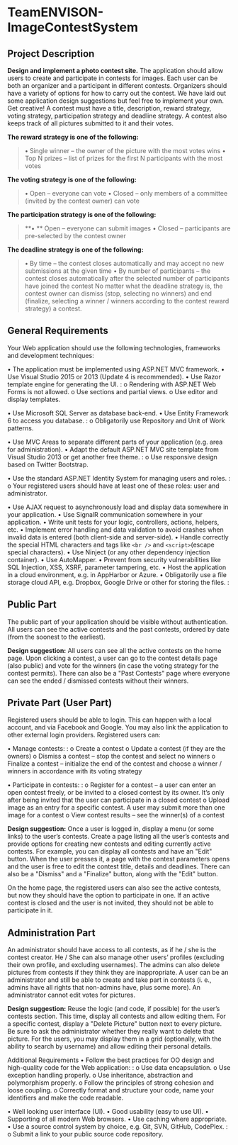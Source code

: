 # TeamENVISON-ImageContestSystem

Project Description
-------------
**Design and implement a photo contest site.**
The application should allow users to create and participate in contests for images. Each user can be both an organizer and a participant in different contests. Organizers should have a variety of options for how to carry out the contest.
We have laid out some application design suggestions but feel free to implement your own. Get creative!
A contest must have a title, description, reward strategy, voting strategy, participation strategy and deadline strategy. A contest also keeps track of all pictures submitted to it and their votes.

**The reward strategy is one of the following:**
>**•**   Single winner – the owner of the picture with the most votes wins
•   Top N prizes – list of prizes for the first N participants with the most votes

**The voting strategy is one of the following:**
>**•**   Open – everyone can vote
•   Closed – only members of a committee (invited by the contest owner) can vote

**The participation strategy is one of the following:**
>**• **  Open – everyone can submit images
•   Closed – participants are pre-selected by the contest owner

**The deadline strategy is one of the following:**
>**•**   By time – the contest closes automatically and may accept no new submissions at the given time
•   By number of participants – the contest closes automatically after the selected number of participants have joined the contest
No matter what the deadline strategy is, the contest owner can dismiss (stop, selecting no winners) and end (finalize, selecting a winner / winners according to the contest reward strategy) a contest.

General Requirements
--------------------------
Your Web application should use the following technologies, frameworks and development techniques:

•   The application must be implemented using ASP.NET MVC framework.
•   Use Visual Studio 2015 or 2013 (Update 4 is recommended).
•   Use Razor template engine for generating the UI.
: o   Rendering with ASP.NET Web Forms is not allowed.
o   Use sections and partial views.
o   Use editor and display templates.

•   Use Microsoft SQL Server as database back-end.
•   Use Entity Framework 6 to access you database.
: o   Obligatorily use Repository and Unit of Work patterns.

•   Use MVC Areas to separate different parts of your application (e.g. area for administration).
•   Adapt the default ASP.NET MVC site template from Visual Studio 2013 or get another free theme.
: o   Use responsive design based on Twitter Bootstrap.

•   Use the standard ASP.NET Identity System for managing users and roles.
: o   Your registered users should have at least one of these roles: user and administrator.

•   Use AJAX request to asynchronously load and display data somewhere in your application.
•   Use SignalR communication somewhere in your application.
•   Write unit tests for your logic, controllers, actions, helpers, etc.
•   Implement error handling and data validation to avoid crashes when invalid data is entered (both client-side and server-side).
•   Handle correctly the special HTML characters and tags like ```<br />``` and ```<script>```(escape special characters).
•   Use Ninject (or any other dependency injection container).
•   Use AutoМapper.
•   Prevent from security vulnerabilities like SQL Injection, XSS, XSRF, parameter tampering, etc.
•   Host the application in a cloud environment, e.g. in AppHarbor or Azure.
•   Obligatorily use a file storage cloud API, e.g. Dropbox, Google Drive or other for storing the files.
:

Public Part
----------------
The public part of your application should be visible without authentication. All users can see the active contests and the past contests, ordered by date (from the soonest to the earliest).

**Design suggestion:**
All users can see all the active contests on the home page. Upon clicking a contest, a user can go to the contest details page (also public) and vote for the winners (in case the voting strategy for the contest permits). There can also be a "Past Contests" page where everyone can see the ended / dismissed contests without their winners.

Private Part (User Part)
---------------------------------
Registered users should be able to login. This can happen with a local account, and via Facebook and Google. You may also link the application to other external login providers.
Registered users can:

•   Manage contests:
: o   Create a contest
o   Update a contest (if they are the owners)
o   Dismiss a contest – stop the contest and select no winners
o   Finalize a contest – initialize the end of the contest and choose a winner / winners in accordance with its voting strategy

•   Participate in contests:
: o   Register for a contest – a user can enter an open contest freely, or be invited to a closed contest by its owner. It’s only after being invited that the user can participate in a closed contest
o   Upload image as an entry for a specific contest. A user may submit more than one image for a contest
o   View contest results – see the winner(s) of a contest

**Design suggestion:**
Once a user is logged in, display a menu (or some links) to the user’s contests. Create a page listing all the user’s contests and provide options for creating new contests and editing currently active contests. For example, you can display all contests and have an "Edit" button. When the user presses it, a page with the contest parameters opens and the user is free to edit the contest title, details and deadlines. There can also be a "Dismiss" and a "Finalize" button, along with the "Edit" button.

On the home page, the registered users can also see the active contests, but now they should have the option to participate in one. If an active contest is closed and the user is not invited, they should not be able to participate in it.

Administration Part
----------------------------
An administrator should have access to all contests, as if he / she is the contest creator. He / She can also manage other users’ profiles (excluding their own profile, and excluding usernames). The admins can also delete pictures from contests if they think they are inappropriate.
A user can be an administrator and still be able to create and take part in contests (i. e., admins have all rights that non-admins have, plus some more). An administrator cannot edit votes for pictures.

**Design suggestion:**
Reuse the logic (and code, if possible) for the user’s contests section. This time, display all contests and allow editing them. For a specific contest, display a "Delete Picture" button next to every picture. Be sure to ask the administrator whether they really want to delete that picture.
For the users, you may display them in a grid (optionally, with the ability to search by username) and allow editing their personal details.

Additional Requirements
•   Follow the best practices for OO design and high-quality code for the Web application:
: o   Use data encapsulation.
o   Use exception handling properly.
o   Use inheritance, abstraction and polymorphism properly.
o   Follow the principles of strong cohesion and loose coupling.
o   Correctly format and structure your code, name your identifiers and make the code readable.

•   Well looking user interface (UI).
•   Good usability (easy to use UI).
•   Supporting of all modern Web browsers.
•   Use caching where appropriate.
•   Use a source control system by choice, e.g. Git, SVN, GitHub, CodePlex.
: o   Submit a link to your public source code repository.
